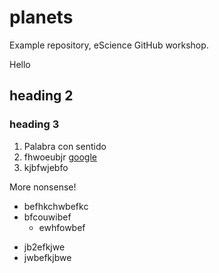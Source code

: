 # planets
Example repository, eScience GitHub workshop.

Hello
## heading 2
### heading 3

1. Palabra con sentido
1. fhwoeubjr [google](www.google.nl)
2. kjbfwjebfo

More nonsense!
  
* befhkchwbefkc
* bfcouwibef
  * ewhfowbef
- jb2efkjwe
- jwbefkjbwe
